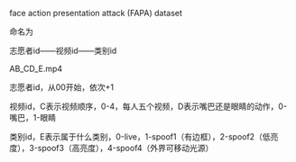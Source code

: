 <!--
 * @FilePath: README.md
 * @Author: erchen
 * @Date: 2023-11-07 17:07:26
 * @LastEditTime: 2023-11-07 17:13:25
 * @Descripttion: 
-->

face action presentation attack (FAPA) dataset

命名为

志愿者id——视频id——类别id

AB_CD_E.mp4

志愿者id，从00开始，依次+1

视频id，C表示视频顺序，0-4，每人五个视频，D表示嘴巴还是眼睛的动作，0-嘴巴，1-眼睛

类别id，E表示属于什么类别，0-live，1-spoof1（有边框），2-spoof2（低亮度），3-spoof3（高亮度），4-spoof4（外界可移动光源）